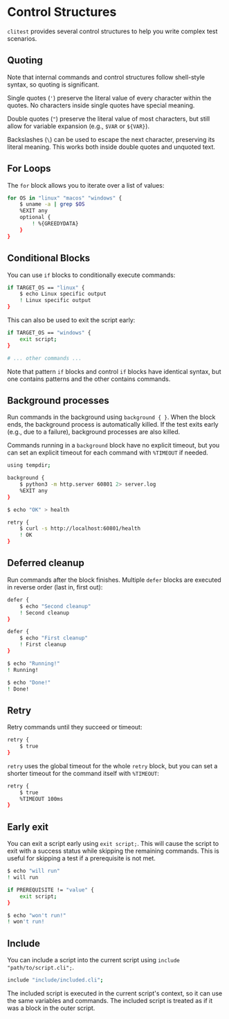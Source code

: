 # Control Structures

`clitest` provides several control structures to help you write complex test scenarios.

## Quoting

Note that internal commands and control structures follow shell-style syntax, so quoting
is significant.

Single quotes (`'`) preserve the literal value of every character within the
quotes. No characters inside single quotes have special meaning.

Double quotes (`"`) preserve the literal value of most characters, but still
allow for variable expansion (e.g., `$VAR` or `${VAR}`).

Backslashes (`\`) can be used to escape the next character, preserving its
literal meaning. This works both inside double quotes and unquoted text.

## For Loops

The `for` block allows you to iterate over a list of values:

```bash session
for OS in "linux" "macos" "windows" {
    $ uname -a | grep $OS
    %EXIT any
    optional {
        ! %{GREEDYDATA}
    }
}
```

## Conditional Blocks

You can use `if` blocks to conditionally execute commands:

```bash session
if TARGET_OS == "linux" {
    $ echo Linux specific output
    ! Linux specific output
}
```

This can also be used to exit the script early:

```bash session
if TARGET_OS == "windows" {
    exit script;
}

# ... other commands ...
```

Note that pattern `if` blocks and control `if` blocks have identical syntax, but
one contains patterns and the other contains commands.

## Background processes

Run commands in the background using `background { }`. When the block ends, the
background process is automatically killed. If the test exits early (e.g., due
to a failure), background processes are also killed.

Commands running in a `background` block have no explicit timeout, but you can
set an explicit timeout for each command with `%TIMEOUT` if needed.

```bash session
using tempdir;

background {
    $ python3 -m http.server 60801 2> server.log
    %EXIT any
}

$ echo "OK" > health

retry {
    $ curl -s http://localhost:60801/health
    ! OK
}
```

## Deferred cleanup

Run commands after the block finishes. Multiple `defer` blocks are executed in
reverse order (last in, first out):

```bash session
defer {
    $ echo "Second cleanup"
    ! Second cleanup
}

defer {
    $ echo "First cleanup"
    ! First cleanup
}

$ echo "Running!"
! Running!

$ echo "Done!"
! Done!
```

## Retry

Retry commands until they succeed or timeout:

```bash session
retry {
    $ true
}
``` 

`retry` uses the global timeout for the whole `retry` block, but you can set a
shorter timeout for the command itself with `%TIMEOUT`:

```bash session
retry {
    $ true
    %TIMEOUT 100ms
}
```

## Early exit

You can exit a script early using `exit script;`. This will cause the script to
exit with a success status while skipping the remaining commands. This is useful
for skipping a test if a prerequisite is not met.

```bash session
$ echo "will run"
! will run

if PREREQUISITE != "value" {
    exit script;
}

$ echo "won't run!"
! won't run!
```

## Include

You can include a script into the current script using `include
"path/to/script.cli";`.

```bash session
include "include/included.cli";
```

The included script is executed in the current script's context, so it can use
the same variables and commands. The included script is treated as if it was a
block in the outer script.
